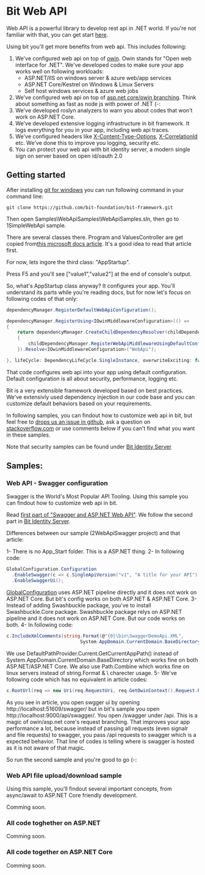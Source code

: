 # Bit Web API

Web API is a powerful library to develop rest api in .NET world. If you're not familiar with that, you can get start [here](https://www.asp.net/web-api).

Using bit you'll get more benefits from web api. This includes following:

1. We've configured web api on top of [owin](http://owin.org). Owin stands for "Open web interface for .NET". We've developed codes to make sure your app works well on following workloads:
    - ASP.NET/IIS on windows server & azure web/app services
    - ASP.NET Core/Kestrel on Windows & Linux Servers
    - Self host windows services & azure web jobs
2. We've configured web api on top of [asp.net core/owin branching](https://docs.microsoft.com/en-us/aspnet/core/fundamentals/middleware). Think about something as fast as node js with power of .NET (-:
3. We've developed roslyn analyzers to warn you about codes that won't work on ASP.NET Core.
4. We've developed extensive logging infrastructure in bit framework. It logs everything for you in your app, including web api traces.
5. We've configured headers like [X-Content-Type-Options](https://developer.mozilla.org/en-US/docs/Web/HTTP/Headers/X-Content-Type-Options), [X-CorrelationId](http://theburningmonk.com/2015/05/a-consistent-approach-to-track-correlation-ids-through-microservices/) etc. We've done this to improve you logging, security etc.
6. You can protect your web api with bit identity server, a modern single sign on server based on open id/oauth 2.0

## Getting started

After installing [git for windows](https://git-scm.com/download/win) you can run following command in your command line: 
```shell
git clone https://github.com/bit-foundation/bit-framework.git
```

Then open Samples\WebApiSamples\WebApiSamples.sln, then go to 1SimpleWebApi sample.

There are several classes there. Program and ValuesController are get copied from[this microsoft docs article](https://docs.microsoft.com/en-us/aspnet/web-api/overview/hosting-aspnet-web-api/use-owin-to-self-host-web-api). It's a good idea to read that article first.

For now, lets ingore the third class: "AppStartup".

Press F5 and you'll see ["value1","value2"] at the end of console's output.

So, what's AppStartup class anyway? It configures your app. You'll understand its parts while you're reading docs, but for now let's focus on following codes of that only:

```csharp
dependencyManager.RegisterDefaultWebApiConfiguration();

dependencyManager.RegisterUsing<IOwinMiddlewareConfiguration>(() =>
{
    return dependencyManager.CreateChildDependencyResolver(childDependencyManager =>
    {
        childDependencyManager.RegisterWebApiMiddlewareUsingDefaultConfiguration("WebApi");
    }).Resolve<IOwinMiddlewareConfiguration>("WebApi");

}, lifeCycle: DependencyLifeCycle.SingleInstance, overwriteExciting: false);
```

That code configures web api into your app using default configuration. Default configuration is all about security, performance, logging etc.

Bit is a very extensible framework developed based on best practices. We've extensivly used dependency injection in our code base and you can customize default behaviors based on your requirements.

In following samples, you can findout how to customize web api in bit, but feel free to [drops us an issue in github](https://github.com/bit-foundation/bit-framework/issues), ask a question on [stackoverflow.com](http://stackoverflow.com/questions/tagged/bit-framework) or use comments below if you can't find what you want in these samples.

Note that security samples can be found under [Bit Identity Server](/bit-identity-server.md)

## Samples:

### Web API - Swagger configuration

Swagger is the World's Most Popular API Tooling. Using this sample you can findout how to customize web api in bit.

Read [first part of "Swagger and ASP.NET Web API"](http://wmpratt.com/swagger-and-asp-net-web-api-part-1/). We follow the second part in [Bit Identity Server](/bit-identity-server.md).

Differences between our sample (2WebApiSwagger project) and that article:

1- There is no App_Start folder. This is a ASP.NET thing.
2- In following code:

```csharp
GlobalConfiguration.Configuration
  .EnableSwagger(c => c.SingleApiVersion("v1", "A title for your API"))
  .EnableSwaggerUi();
```

[GlobalConfiguration](https://msdn.microsoft.com/en-us/library/system.web.http.globalconfiguration(v=vs.118).aspx) uses ASP.NET pipeline directly and it does not work on ASP.NET Core. But bit's config works on both ASP.NET & ASP.NET Core.
3- Instead of adding Swashbuckle package, you've to install Swashbuckle.Core package. Swashbuckle package relys on ASP.NET pipeline and it does not work on ASP.NET Core. But our code works on both.
4- In following code:
```csharp
c.IncludeXmlComments(string.Format(@"{0}\bin\SwaggerDemoApi.XML",           
                           System.AppDomain.CurrentDomain.BaseDirectory));
```
We use DefaultPathProvider.Current.GetCurrentAppPath() instead of System.AppDomain.CurrentDomain.BaseDirectory which works fine on both ASP.NET/ASP.NET Core. We also use Path.Combine which works fine on linux servers instead of string.Format & \ charecter usage.
5- We've following code which has no equivalent in article codes:
```csharp
c.RootUrl(req => new Uri(req.RequestUri, req.GetOwinContext().Request.PathBase.Value /* /api */).ToString());
```
As you see in article, you open swgger ui by opening http://localhost:51609/swagger/ but in bit's sample you open http://localhost:9000/api/swagger/. You open /swagger under /api. This is a magic of owin/asp.net core's request branching. That improves your app performance a lot, because instead of passing all requests (even signalr and file requests) to swagger, you pass /api requests to swagger which is a expected behavior. That line of codes is telling where is swagger is hosted as it is not aware of that magic.

So run the second sample and you're good to go (-:

### Web API file upload/download sample

Using this sample, you'll findout several important concepts, from async/await to ASP.NET Core friendly development.

Comming soon.

### All code toghether on ASP.NET

Comming soon.

### All code together on ASP.NET Core

Comming soon.
